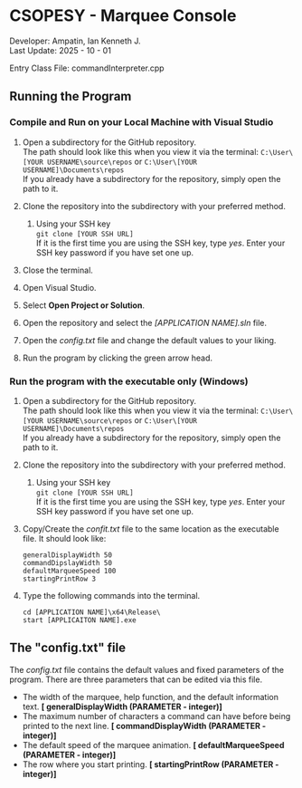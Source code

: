# CSOPESY - Marquee Console

Developer: Ampatin, Ian Kenneth J.</br>
Last Update: 2025 - 10 - 01

Entry Class File: commandInterpreter.cpp

## Running the Program
### Compile and Run on your Local Machine with Visual Studio
1.	Open a subdirectory for the GitHub repository. </br>
    The path should look like this when you view it via the terminal: ``C:\User\[YOUR USERNAME\source\repos`` or
	``C:\User\[YOUR USERNAME]\Documents\repos``</br>
	If you already have a subdirectory for the repository, simply open the path to it.

1.	Clone the repository into the subdirectory with your preferred method.
	 
	1.	Using your SSH key </br>
		``git clone [YOUR SSH URL]`` </br> If it is the first time you are using the SSH key, type *yes*.
		Enter your SSH key password if you have set one up.
		
1.	Close the terminal.
1.	Open Visual Studio.
1.	Select **Open Project or Solution**.
1.	Open the repository and select the *[APPLICATION NAME].sln* file.
1.	Open the *config.txt* file and change the default values to your liking.
1.	Run the program by clicking the green arrow head.
	
### Run the program with the executable only (Windows)
1.	Open a subdirectory for the GitHub repository. </br>
    The path should look like this when you view it via the terminal: ``C:\User\[YOUR USERNAME\source\repos`` or
	``C:\User\[YOUR USERNAME]\Documents\repos``</br>
	If you already have a subdirectory for the repository, simply open the path to it.

1.	Clone the repository into the subdirectory with your preferred method.
	 
	1.	Using your SSH key </br>
		``git clone [YOUR SSH URL]`` </br> If it is the first time you are using the SSH key, type *yes*.
		Enter your SSH key password if you have set one up.
		
1.	Copy/Create the *confit.txt* file to the same location as the executable file. It should look like:
	
	```
	generalDisplayWidth 50
	commandDipslayWidth 50
	defaultMarqueeSpeed 100
	startingPrintRow 3
	```

1.  Type the following commands into the terminal.
	```
	cd [APPLICATION NAME]\x64\Release\
	start [APPLICAITON NAME].exe
	```

## The "config.txt" file
The *config.txt* file contains the default values and fixed parameters of the program.
There are three parameters that can be edited via this file.

- The width of the marquee, help function, and the default information text. **[ generalDisplayWidth (PARAMETER - integer)]**
- The maximum number of characters a command can have before being printed to the next line. **[ commandDisplayWidth (PARAMETER - integer)]**
- The default speed of the marquee animation. **[ defaultMarqueeSpeed (PARAMETER - integer)]**
- The row where you start printing. **[ startingPrintRow (PARAMETER - integer)]**
